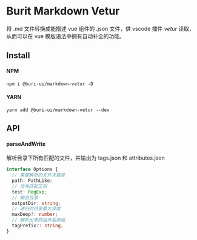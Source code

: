 # Burit Markdown Vetur

将 .md 文件转换成能描述 vue 组件的 .json 文件，供 vscode 插件 *vetur* 读取，从而可以在 vue 模版语法中拥有自动补全的功能。

## Install

#### NPM

```shell
npm i @buri-ui/markdown-vetur -D
```

#### YARN

```shell
yarn add @buri-ui/markdown-vetur --dev
```

## API

#### parseAndWrite

解析目录下所有匹配的文件，并输出为 tags.json 和 attributes.json

```ts
interface Options {
  // 需要解析的文件夹路径
  path: PathLike;
  // 文件匹配正则
  test: RegExp;
  // 输出目录
  outputDir: string;
  // 递归的目录最大深度
  maxDeep?: number;
  // 解析出来的组件名前缀
  tagPrefix?: string;
}
```

